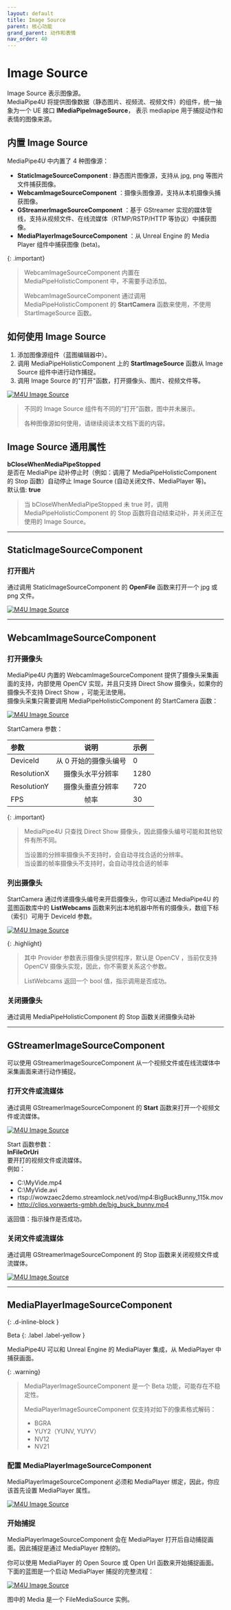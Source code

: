 ```yaml
---
layout: default
title: Image Source
parent: 核心功能
grand_parent: 动作和表情
nav_order: 40
---
```


# Image Source 

Image Source 表示图像源。   
MediaPipe4U 将提供图像数据（静态图片、视频流、视频文件）的组件，统一抽象为一个 UE 接口 **IMediaPipeImageSource**， 表示 mediapipe 用于捕捉动作和表情的图像来源。   

## 内置 Image Source 
MediaPipe4U 中内置了 4 种图像源：

- **StaticImageSourceComponent** : 静态图片图像源，支持从 jpg, png 等图片文件捕获图像。   
- **WebcamImageSourceComponent** ：摄像头图像源，支持从本机摄像头捕获图像。   
- **GStreamerImageSourceComponent** ：基于 GStreamer 实现的媒体管线，支持从视频文件、在线流媒体（RTMP/RSTP/HTTP 等协议）中捕获图像。   
- **MediaPlayerImageSourceComponent** ：从 Unreal Engine 的 Media Player 组件中捕获图像 (beta)。   

{: .important}
> WebcamImageSourceComponent 内置在 MediaPipeHolisticComponent 中，不需要手动添加。   
>
> WebcamImageSourceComponent 通过调用 MediaPipeHolisticComponent 的 **StartCamera** 函数来使用，不使用 StartImageSource 函数。   



## 如何使用 Image Source

1. 添加图像源组件（蓝图编辑器中）。
2. 调用 MediaPipeHolisticComponent 上的 **StartImageSource** 函数从 Image Source 组件中进行动作捕捉。
3. 调用 Image Source 的"打开"函数，打开摄像头、图片、视频文件等。

[![M4U Image Source](./images/image_source_components.jpg "M4U Image Source")](./images/image_source_components.jpg)


> 不同的 Image Source 组件有不同的“打开”函数，图中并未展示。
> 
> 各种图像源如何使用，请继续阅读本文档下面的内容。

## Image Source 通用属性
   
**bCloseWhenMediaPipeStopped**   
是否在 MediaPipe 动补停止时（例如：调用了 MediaPipeHolisticComponent 的 Stop 函数）自动停止 Image Source (自动关闭文件、MediaPlayer 等)。   
默认值: **true**

> 当 bCloseWhenMediaPipeStopped 未 true 时，调用 MediaPipeHolisticComponent 的 Stop 函数将自动结束动补，并关闭正在使用的 Image Source。

---    

## StaticImageSourceComponent

### 打开图片   
通过调用 StaticImageSourceComponent 的 **OpenFile** 函数来打开一个 jpg 或 png 文件。

[![M4U Image Source](./images/image_source_static_open_file.jpg "M4U Image Source")](./images/image_source_static_open_file.jpg)

---   

## WebcamImageSourceComponent

### 打开摄像头
MediaPipe4U 内置的 WebcamImageSourceComponent 提供了摄像头采集画面的支持，内部使用 OpenCV 实现，并且只支持 Direct Show 摄像头，如果你的摄像头不支持 Direct Show ，可能无法使用。   
摄像头采集只需要调用 MediaPipeHolisticComponent 的 StartCamera 函数：  

[![M4U Image Source](./images/image_source_start_camera.jpg "M4U Image Source")](./images/image_source_start_camera.jpg)   

StartCamera 参数：   


| 参数 | 说明 | 示例 |
|:------|:------:|:------|
| DeviceId | 从 0 开始的摄像头编号 | 0 |
| ResolutionX | 摄像头水平分辨率 | 1280 |
| ResolutionY | 摄像头垂直分辨率 | 720 |
| FPS | 帧率 | 30 |
   
{: .important}
> MediaPipe4U 只查找 Direct Show 摄像头，因此摄像头编号可能和其他软件有所不同。   
> 
> 当设置的分辨率摄像头不支持时，会自动寻找合适的分辨率。   
> 当设置的帧率摄像头不支持时，会自动寻找合适的帧率   

### 列出摄像头   
StartCamera 通过传递摄像头编号来开启摄像头，你可以通过 MediaPipe4U 的蓝图函数库中的 **ListWebcams** 函数来列出本地机器中所有的摄像头，数组下标（索引）可用于 DeviceId 参数。  

[![M4U Image Source](./images/image_source_list_webcams.jpg "M4U Image Source")](./images/image_source_list_webcams.jpg)

{: .highlight}
> 其中 Provider 参数表示摄像头提供程序，默认是 OpenCV ，当前仅支持 OpenCV 摄像头实现，因此，你不需要关系这个参数。   
> 
> ListWebcams 返回一个 bool 值，指示调用是否成功。


### 关闭摄像头   
通过调用 MediaPipeHolisticComponent 的 Stop 函数关闭摄像头动补

---   

## GStreamerImageSourceComponent

可以使用 GStreamerImageSourceComponent 从一个视频文件或在线流媒体中采集画面来进行动作捕捉。   

### 打开文件或流媒体

通过调用 GStreamerImageSourceComponent 的 **Start** 函数来打开一个视频文件或流媒体。   

[![M4U Image Source](./images/image_source_gstreamer_start.jpg "M4U Image Source")](./images/image_source_gstreamer_start.jpg)

Start 函数参数：      
**InFileOrUri**   
要开打的视频文件或流媒体。     
例如：   
- C:\MyVide.mp4   
- C:\MyVide.avi   
- rtsp://wowzaec2demo.streamlock.net/vod/mp4:BigBuckBunny_115k.mov   
- http://clips.vorwaerts-gmbh.de/big_buck_bunny.mp4   
   

返回值：指示操作是否成功。


### 关闭文件或流媒体

通过调用 GStreamerImageSourceComponent 的 Stop 函数来关闭视频文件或流媒体。   

[![M4U Image Source](./images/image_source_gstreamer_stop.jpg "M4U Image Source")](./images/image_source_gstreamer_stop.jpg)   

---   

## MediaPlayerImageSourceComponent
{: .d-inline-block }

Beta
{: .label .label-yellow } 

MediaPipe4U 可以和 Unreal Engine 的 MediaPlayer 集成，从 MediaPlayer 中捕获画面。      

{: .warning}
> MediaPlayerImageSourceComponent 是一个 Beta 功能，可能存在不稳定性。   
>   
> MediaPlayerImageSourceComponent 仅支持对如下的像素格式解码：
> - BGRA
> - YUY2（YUNV, YUYV）
> - NV12
> - NV21

### 配置 MediaPlayerImageSourceComponent   

 MediaPlayerImageSourceComponent 必须和 MediaPlayer 绑定，因此，你应该首先设置 MediaPlayer 属性。

[![M4U Image Source](./images/image_source_mp_properties.jpg "M4U Image Source")](./images/image_source_mp_properties.jpg)
 

### 开始捕捉

 MediaPlayerImageSourceComponent 会在 MediaPlayer 打开后自动捕捉画面。因此捕捉是通过 MediaPlayer 控制的。

 你可以使用 MediaPlayer 的 Open Source 或 Open Url 函数来开始捕捉画面。   
 下面的蓝图是一个启动 MediaPlayer 捕捉的完整流程：   

 [![M4U Image Source](./images/image_source_mp_start.jpg "M4U Image Source")](./images/image_source_mp_start.jpg)

 图中的 Media 是一个 FileMediaSource 实例。